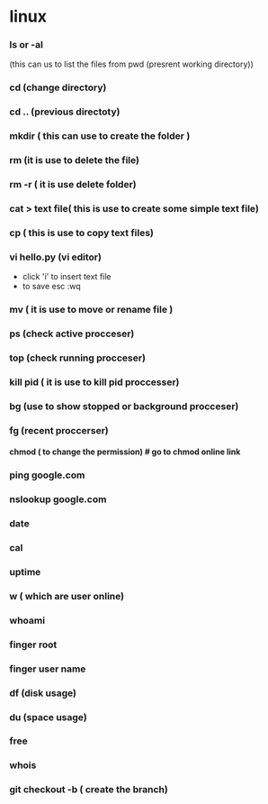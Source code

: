 # linux
### ls or -al     
(this  can us to list the files from  pwd (presrent working directory))  

### cd    (change directory)  
### cd .. (previous directoty)  

### mkdir ( this can use to create the folder )  
### rm    (it is use to delete the file)  
### rm -r ( it is use delete folder)  
### cat > text file( this is use to create some simple text file)  
### cp    ( this is use to copy text files)  
### vi    hello.py (vi editor)  
  * click 'i' to insert text file  
  * to save  esc :wq  

### mv    ( it is use to move or rename file )  
### ps    (check active procceser)  
### top   (check running procceser)  
### kill  pid ( it is use to kill pid proccesser)  
### bg    (use to show stopped or background  procceser)  
### fg    (recent proccerser)   
#### chmod ( to change the permission) # go to chmod online link  
### ping   google.com  
### nslookup google.com  
### date  
### cal  
### uptime  
### w ( which are user online)  
### whoami  
### finger root  
### finger user name  
### df (disk usage)  
### du (space usage)  
### free  
### whois  
### git checkout -b ( create the branch)
